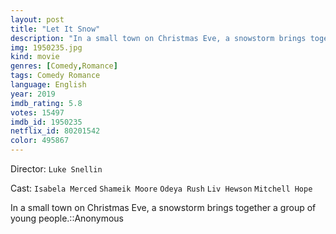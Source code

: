 ```yaml
---
layout: post
title: "Let It Snow"
description: "In a small town on Christmas Eve, a snowstorm brings together a group of young people.::Anonymous.."
img: 1950235.jpg
kind: movie
genres: [Comedy,Romance]
tags: Comedy Romance 
language: English
year: 2019
imdb_rating: 5.8
votes: 15497
imdb_id: 1950235
netflix_id: 80201542
color: 495867
---
```

Director: `Luke Snellin`  

Cast: `Isabela Merced` `Shameik Moore` `Odeya Rush` `Liv Hewson` `Mitchell Hope` 

In a small town on Christmas Eve, a snowstorm brings together a group of young people.::Anonymous